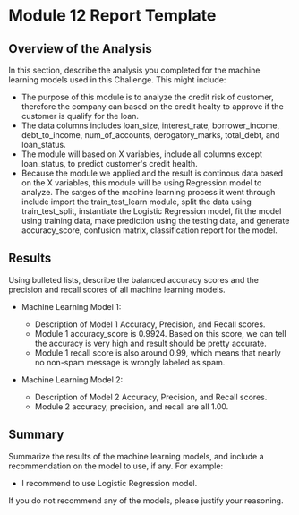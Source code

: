 # Module 12 Report Template

## Overview of the Analysis

In this section, describe the analysis you completed for the machine learning models used in this Challenge. This might include:

* The purpose of this module is to analyze the credit risk of customer, therefore the company can based on the credit healty to approve if the customer is qualify for the loan.
* The data columns includes loan_size, interest_rate, borrower_income, debt_to_income, num_of_accounts, derogatory_marks, total_debt, and loan_status. 
* The module will based on X variables, include all columns except loan_status, to predict customer's credit health. 
* Because the module we applied and the result is continous data based on the X variables, this module will be using Regression model to analyze. The satges of the machine learning process it went through include import the train_test_learn module, split the data using train_test_split, instantiate the Logistic Regression model, fit the model using training data, make prediction using the testing data, and generate accuracy_score, confusion matrix, classification report for the model.


## Results

Using bulleted lists, describe the balanced accuracy scores and the precision and recall scores of all machine learning models.

* Machine Learning Model 1:
  * Description of Model 1 Accuracy, Precision, and Recall scores.
  * Module 1 accuracy_score is 0.9924. Based on this score, we can tell the accuracy is very high and result should be pretty accurate.
  * Module 1 recall score is also around 0.99, which means that nearly no non-spam message is wrongly labeled as spam.



* Machine Learning Model 2:
  * Description of Model 2 Accuracy, Precision, and Recall scores.
  * Module 2 accuracy, precision, and recall are all 1.00.

## Summary

Summarize the results of the machine learning models, and include a recommendation on the model to use, if any. For example:
* I recommend to use Logistic Regression model.

If you do not recommend any of the models, please justify your reasoning.
